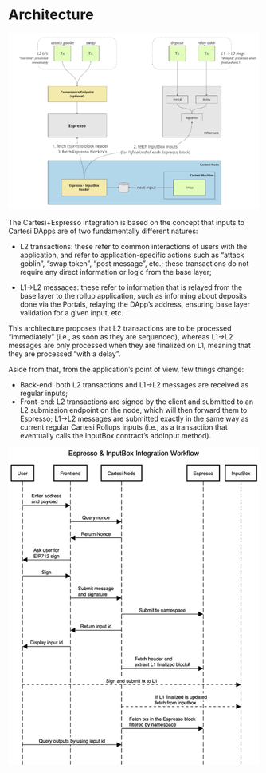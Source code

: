 # Architecture

![cartesi - espresso architecture](./img/cartesi-espresso-integration.png)

The Cartesi+Espresso integration is based on the concept that inputs to Cartesi DApps are of two fundamentally different natures:

- L2 transactions: these refer to common interactions of users with the application, and refer to application-specific actions such as “attack goblin”, “swap token”, “post message”, etc.; these transactions do not require any direct information or logic from the base layer;

- L1->L2 messages: these refer to information that is relayed from the base layer to the rollup application, such as informing about deposits done via the Portals, relaying the DApp’s address, ensuring base layer validation for a given input, etc.

This architecture proposes that L2 transactions are to be processed “immediately” (i.e., as soon as they are sequenced), whereas L1->L2 messages are only processed when they are finalized on L1, meaning that they are processed “with a delay”.

Aside from that, from the application’s point of view, few things change:

- Back-end: both L2 transactions and L1->L2 messages are received as regular inputs;
- Front-end: L2 transactions are signed by the client and submitted to an L2 submission endpoint on the node, which will then forward them to Espresso; L1->L2 messages are submitted exactly in the same way as current regular Cartesi Rollups inputs (i.e., as a transaction that eventually calls the InputBox contract’s addInput method).

![cartesi - espresso Sequence Diagram](./img/cartesi-espresso-sequence-diagram.png)
